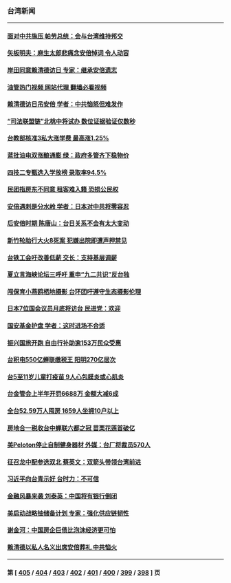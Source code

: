 ### 台湾新闻
---
#### [面对中共施压 帕劳总统：会与台湾维持邦交](../../pages/ncid1349361/n13780555.md?07141645) 
#### [矢板明夫：麻生太郎悲痛念安倍悼词 令人动容](../../pages/ncid1349361/n13780221.md?07141645) 
#### [岸田同意赖清德访日 专家：继承安倍遗志](../../pages/ncid1349361/n13779893.md?07141645) 
#### [油管热门视频 网站代理 翻墙必看视频](http://209.222.30.114:81/youtube.html?07141645)
#### [赖清德访日吊安倍 学者：中共恼怒但难发作](../../pages/ncid1349361/n13780187.md?07141645) 
#### [“司法联盟链”北桃中将试办 数位证据验证仅数秒](../../pages/ncid1349361/n13780120.md?07141645) 
#### [台教部核准3私大涨学费 最高涨1.25%](../../pages/ncid1349361/n13780115.md?07141645) 
#### [蓝批油电双涨酿通膨 绿：政府多管齐下稳物价](../../pages/ncid1349361/n13780117.md?07141645) 
#### [四技二专甄选入学放榜 录取率94.5%](../../pages/ncid1349361/n13780123.md?07141645) 
#### [民团指房东不同意 租客难入籍 恐损公民权](../../pages/ncid1349361/n13780118.md?07141645) 
#### [安倍遇刺是分水岭 学者：日本对中共将零容忍](../../pages/ncid1349361/n13780107.md?07141645) 
#### [后安倍时期 陈唐山：台日关系不会有太大变动](../../pages/ncid1349361/n13780063.md?07141645) 
#### [新竹轮胎行大火8死案 犯嫌出院即遭声押禁见](../../pages/ncid1349361/n13780022.md?07141645) 
#### [台铁工会吁改善低薪 交长：支持基层调薪](../../pages/ncid1349361/n13780027.md?07141645) 
#### [夏立言海峡论坛三呼吁 重申“九二共识”反台独](../../pages/ncid1349361/n13780062.md?07141645) 
#### [闯保育小燕鸥栖地摄影 台环团吁遵守生态摄影伦理](../../pages/ncid1349361/n13780032.md?07141645) 
#### [日本7位国会议员月底将访台 民进党：欢迎](../../pages/ncid1349361/n13780065.md?07141645) 
#### [国安基金护盘 学者：这时进场不合适](../../pages/ncid1349361/n13780045.md?07141645) 
#### [振兴国旅开跑 自由行补助逾153万民众受惠](../../pages/ncid1349361/n13780029.md?07141645) 
#### [台积电550亿蝉联缴税王 阳明270亿居次](../../pages/ncid1349361/n13780013.md?07141645) 
#### [台5至11岁儿童打疫苗 9人心包膜炎或心肌炎](../../pages/ncid1349361/n13780024.md?07141645) 
#### [台金管会上半年开罚6688万 金额大减6成](../../pages/ncid1349361/n13780038.md?07141645) 
#### [全台52.59万人囤房 1659人坐拥10户以上](../../pages/ncid1349361/n13780025.md?07141645) 
#### [房地合一税收台中蝉联六都之冠 苗栗花莲首破亿](../../pages/ncid1349361/n13779986.md?07141645) 
#### [美Peloton停止自制健身器材 外媒：台厂将裁员570人](../../pages/ncid1349361/n13779984.md?07141645) 
#### [征召龙中配参选双北 蔡英文：双箭头带领台湾前进](../../pages/ncid1349361/n13780004.md?07141645) 
#### [习近平向台青示好 台时力：不可信](../../pages/ncid1349361/n13779964.md?07141645) 
#### [金融风暴来袭 刘泰英：中国将有银行倒闭](../../pages/ncid1349361/n13779879.md?07141645) 
#### [美启动战略铀储备计划 专家：强化供应链韧性](../../pages/ncid1349361/n13779792.md?07141645) 
#### [谢金河：中国房企巨债比泡沫经济更可怕](../../pages/ncid1349361/n13779663.md?07141645) 
#### [赖清德以私人名义出席安倍葬礼 中共恼火](../../pages/ncid1349361/n13779158.md?07141645) 

---
#### 第 [ [405](./405.md?07141645) / [404](./404.md?07141645) / [403](./403.md?07141645) / [402](./402.md?07141645) / [401](./401.md?07141645) / [400](./400.md?07141645) / [399](./399.md?07141645) / [398](./398.md?07141645) ] 页
